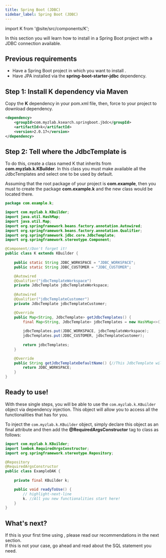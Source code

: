 ```yaml
---
title: Spring Boot (JDBC)
sidebar_label: Spring Boot (JDBC)
---
```


import K from '@site/src/components/K';

In this section you will learn how to install <K/> in a Spring Boot project with a JDBC connection available.

## Previous requirements

- Have a Spring Boot project in which you want to install <K/>.
- Have JPA installed via the **spring-boot-starter-jdbc** dependency.

## Step 1: Install K dependency via Maven

Copy the **K** dependency in your pom.xml file, then, force to your project to download dependency.

```xml showLineNumbers
<dependency>
    <groupId>com.myzlab.ksearch.springboot.jbdc</groupId>
    <artifactId>k</artifactId>
    <version>2.0.17</version>
</dependency>
```

## Step 2: Tell <K/> where the JdbcTemplate is

To do this, create a class named K that inherits from **com.myzlab.k.KBuilder**. In this class you must make available all the JdbcTemplates and select one to be used by default.

Assuming that the root package of your project is **com.example**, then you must to create the package **com.example.k** and the new class would be located there.

```java
package com.example.k;

import com.myzlab.k.KBuilder;
import java.util.HashMap;
import java.util.Map;
import org.springframework.beans.factory.annotation.Autowired;
import org.springframework.beans.factory.annotation.Qualifier;
import org.springframework.jdbc.core.JdbcTemplate;
import org.springframework.stereotype.Component;

@Component//Don't forget it!
public class K extends KBuilder {
    
    public static String JDBC_WORKSPACE = "JDBC_WORKSPACE";
    public static String JDBC_CUSTOMER = "JDBC_CUSTOMER";

    @Autowired
    @Qualifier("jdbcTemplateWorkspace")
    private JdbcTemplate jdbcTemplateWorkspace;
    
    @Autowired
    @Qualifier("jdbcTemplateCustomer")
    private JdbcTemplate jdbcTemplateCustomer;

    @Override
    public Map<String, JdbcTemplate> getJdbcTemplates() {
        final Map<String, JdbcTemplate> jdbcTemplates = new HashMap<>();
        
        jdbcTemplates.put(JDBC_WORKSPACE, jdbcTemplateWorkspace);
        jdbcTemplates.put(JDBC_CUSTOMER, jdbcTemplateCustomer);
        
        return jdbcTemplates;
    }

    @Override
    public String getJdbcTemplateDefaultName() {//This JdbcTemplate will be used always by default!
        return JDBC_WORKSPACE;
    }
}
```

## Ready to use!

With these single steps, you will be able to use the `com.myzlab.k.KBuilder` object via dependency injection. This object will allow you to access all the functionalities that <K/> has for you.

To inject the `com.myzlab.k.KBuilder` object, simply declare this object as an final attribute and then add the **@RequiredArgsConstructor** tag to class as follows:

```java
import com.myzlab.k.KBuilder;
import lombok.RequiredArgsConstructor;
import org.springframework.stereotype.Repository;

@Repository
@RequiredArgsConstructor
public class ExampleDAK {
    
    private final KBuilder k;

    public void readyToUse() {
        // highlight-next-line
        k. //All you new functionalities start here!
    }
}
```

## What's next?

If this is your first time using <K/>, please read our recommendations in the next section.<br/>
If this is not your case, go ahead and read about the SQL statement you need.